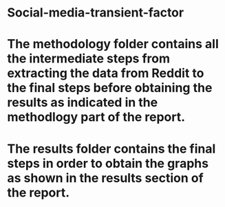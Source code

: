 # Social-media-transient-factor

# The methodology folder contains all the intermediate steps from extracting the data from Reddit to the final steps before obtaining the results as indicated in the methodlogy part of the report.

# The results folder contains the final steps in order to obtain the graphs as shown in the results section of the report. 
